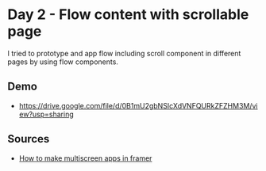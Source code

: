 # Day 2 - Flow content with scrollable page

I tried to prototype and app flow including scroll component in different pages by using flow components.

## Demo

* https://drive.google.com/file/d/0B1mU2gbNSIcXdVNFQURkZFZHM3M/view?usp=sharing

## Sources

* [How to make multiscreen apps in framer](https://medium.com/@akashsoti/how-to-make-a-multi-screen-prototype-in-framer-js-3b769e002019)
